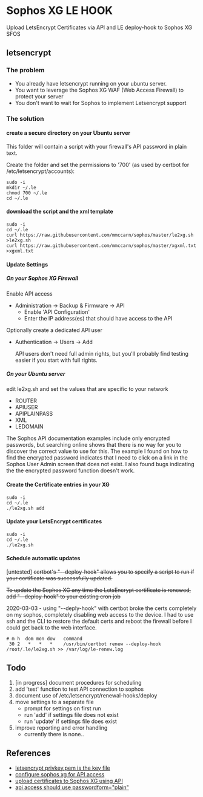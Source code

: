 # Sophos XG LE HOOK
Upload LetsEncrypt Certificates via API and LE deploy-hook to Sophos XG SFOS


## letsencrypt

### The problem
* You already have letsencrypt running on your ubuntu server.
* You want to leverage the Sophos XG WAF (Web Access Firewall) to protect your server
* You don't want to wait for Sophos to implement Letsencrypt support 

### The solution

#### create a secure directory on your Ubuntu server

This folder will contain a script with your firewall's API password in plain text.

Create the folder and set the permissions to '700' (as used by certbot for /etc/letsencrypt/accounts):

```
sudo -i
mkdir ~/.le
chmod 700 ~/.le
cd ~/.le
```

#### download the script and the xml template

```
sudo -i
cd ~/.le
curl https://raw.githubusercontent.com/mmccarn/sophos/master/le2xg.sh >le2xg.sh
curl https://raw.githubusercontent.com/mmccarn/sophos/master/xgxml.txt >xgxml.txt
```

#### Update Settings

##### On your Sophos XG Firewall
Enable API access 
* Administration -> Backup & Firmware -> API
  * Enable 'API Configuration'
  * Enter the IP address(es) that should have access to the API

Optionally create a dedicated API user
* Authentication -> Users -> Add
  
  API users don't need full admin rights, but you'll probably find testing easier if you start with full rights.

##### On your Ubuntu server
edit le2xg.sh and set the values that are specific to your network
* ROUTER 
* APIUSER
* APIPLAINPASS
* XML
* LEDOMAIN

The Sophos API documentation examples include only encrypted passwords, but searching online shows that there is no way for you to discover the correct value to use for this. The example I found on how to find the encrypted password indicates that I need to click on a link in the Sophos User Admin screen that does not exist.  I also found bugs indicating the the encrypted password function doesn't work.

#### Create the Certificate entries in your XG
```
sudo -i
cd ~/.le
./le2xg.sh add
```

#### Update your LetsEncrypt certificates
```
sudo -i
cd ~/.le
./le2xg.sh
```

#### Schedule automatic updates
[untested]
~~certbot's "--deploy-hook" allows you to specify a script to run if your certificate was successfully updated.~~

~~To update the Sophos XG any time the LetsEncrypt certificate is renewed, add "--deploy-hook" to your existing cron job~~

2020-03-03 - using "--deply-hook" with certbot broke the certs completely on my sophos, completely disabling web access to the device.  I had to use ssh and the CLI to restore the default certs and reboot the firewall before I could get back to the web interface.

```
# m h  dom mon dow   command
 30 2   *   *   *    /usr/bin/certbot renew --deploy-hook /root/.le/le2xg.sh >> /var/log/le-renew.log
```

## Todo
1. [in progress] document procedures for scheduling
1. add 'test' function to test API connection to sophos
1. document use of /etc/letsencrypt/renewal-hooks/deploy
1. move settings to a separate file
    * prompt for settings on first run
    * run 'add' if settings file does not exist
    * run 'update' if settings file does exist
1. improve reporting and error handling
    * currently there is none..

## References
* [letsencrypt privkey.pem is the key file](https://stackoverflow.com/questions/50389883/generate-crt-key-ssl-files-from-lets-encrypt-from-scratch)
* [configure sophos xg for API access](https://techbast.com/2019/10/sophos-xg-firewall-how-to-use-api.html)
* [upload certificates to Sophos XG using API](https://community.sophos.com/products/xg-firewall/f/sophos-xg-firewall-general-discussion/102208/upload-certificate-using-api)
* [api access should use passwordform="plain"](https://community.sophos.com/products/xg-firewall/sfos-eap/v16/f/sfos-v16-beta-issues-bugs/79383/api-login-with-encrypted-password/320699)
